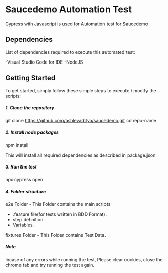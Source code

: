 # Saucedemo Automation Test

Cypress with Javascript is used for Automation test for Saucedemo

## Dependencies

List of dependencies required to execute this automated test:

-Visual Studio Code for IDE
-NodeJS

## Getting Started

To get started, simply follow these simple steps to execute / modify the scripts:

##### 1. Clone the repository

git clone https://github.com/ashleyaditya/saucedemo.git
cd repo-name

##### 2. Install node packages

npm install

This will install all required dependencies as described in package.json

##### 3. Run the test

npx cypress open

##### 4. Folder structure

e2e Folder - This Folder contains the main scripts

- .feature file(for tests written in BDD Format).
- step definition.
- Variables.

fixtures Folder - This Folder contains Test Data.

##### Note

Incase of any errors while running the test, Please clear cookies, close the chrome tab and try running the test again.
